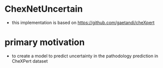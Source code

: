 # ChexNetUncertain
- this implementation is based on https://github.com/gaetandi/cheXpert

# primary motivation
- to create a model to predict uncertainty in the pathodology prediction in CheXPert dataset
